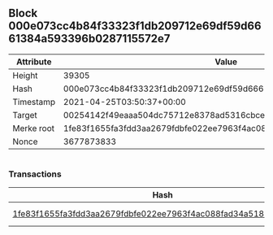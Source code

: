 ## Block 000e073cc4b84f33323f1db209712e69df59d6661384a593396b0287115572e7

Attribute | Value
--- | ---
Height | 39305
Hash | 000e073cc4b84f33323f1db209712e69df59d6661384a593396b0287115572e7
Timestamp | 2021-04-25T03:50:37+00:00
Target | 00254142f49eaaa504dc75712e8378ad5316cbcead634704b3734b6271167cc4
Merke root | 1fe83f1655fa3fdd3aa2679fdbfe022ee7963f4ac088fad34a5185aaf2fadf92
Nonce | 3677873833

```

```

### Transactions

Hash | Amount
--- | ---
[1fe83f1655fa3fdd3aa2679fdbfe022ee7963f4ac088fad34a5185aaf2fadf92](1fe83f1655fa3fdd3aa2679fdbfe022ee7963f4ac088fad34a5185aaf2fadf92.md) | 10.00000000 SKEPTI 
